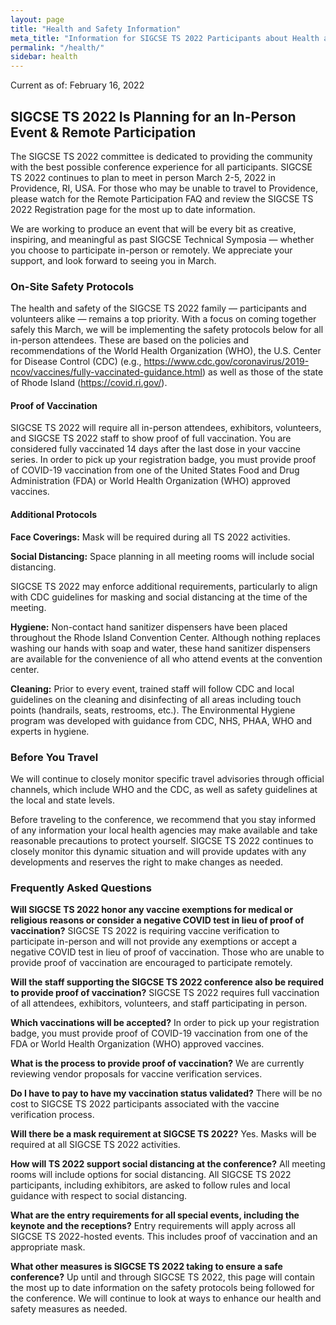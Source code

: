 ```yaml
---
layout: page
title: "Health and Safety Information"
meta_title: "Information for SIGCSE TS 2022 Participants about Health and Safety"
permalink: "/health/"
sidebar: health
---
```


Current as of: February 16, 2022

## SIGCSE TS 2022 Is Planning for an In-Person Event & Remote Participation

The SIGCSE TS 2022 committee is dedicated to providing the community with the best possible conference experience for all participants. SIGCSE TS 2022 continues to plan to meet in person March 2-5, 2022 in Providence, RI, USA. For those who may be unable to travel to Providence, please watch for the Remote Participation FAQ and review the SIGCSE TS 2022 Registration page for the most up to date information.

We are working to produce an event that will be every bit as creative, inspiring, and meaningful as past SIGCSE Technical Symposia — whether you choose to participate in-person or remotely. We appreciate your support, and look forward to seeing you in March.

### On-Site Safety Protocols

The health and safety of the SIGCSE TS 2022 family — participants and volunteers alike — remains a top priority. With a focus on coming together safely this March, we will be implementing the safety protocols below for all in-person attendees. These are based on the policies and recommendations of the World Health Organization (WHO), the U.S. Center for Disease Control (CDC) (e.g., https://www.cdc.gov/coronavirus/2019-ncov/vaccines/fully-vaccinated-guidance.html) as well as those of the state of Rhode Island (https://covid.ri.gov/).

#### Proof of Vaccination

SIGCSE TS 2022 will require all in-person attendees, exhibitors, volunteers, and SIGCSE TS 2022 staff to show proof of full vaccination. You are considered fully vaccinated 14 days after the last dose in your vaccine series. In order to pick up your registration badge, you must provide proof of COVID-19 vaccination from one of the United States Food and Drug Administration (FDA) or World Health Organization (WHO) approved vaccines.  

#### Additional Protocols

__Face Coverings:__ Mask will be required during all TS 2022 activities.

__Social Distancing:__ Space planning in all meeting rooms will include social distancing.

SIGCSE TS 2022 may enforce additional requirements, particularly to align with CDC guidelines for masking and social distancing at the time of the meeting.

__Hygiene:__ Non-contact hand sanitizer dispensers have been placed throughout the Rhode Island Convention Center.  Although nothing replaces washing our hands with soap and water, these hand sanitizer dispensers are available for the convenience of all who attend events at the convention center.

__Cleaning:__ Prior to every event, trained staff will follow CDC and local guidelines on the cleaning and disinfecting of all areas including touch points (handrails, seats, restrooms, etc.). The Environmental Hygiene program was developed with guidance from CDC, NHS, PHAA, WHO and experts in hygiene.

### Before You Travel

We will continue to closely monitor specific travel advisories through official channels, which include WHO and the CDC, as well as safety guidelines at the local and state levels.

Before traveling to the conference, we recommend that you stay informed of any information your local health agencies may make available and take reasonable precautions to protect yourself. SIGCSE TS 2022 continues to closely monitor this dynamic situation and will provide updates with any developments and reserves the right to make changes as needed.

### Frequently Asked Questions
__Will SIGCSE TS 2022 honor any vaccine exemptions for medical or religious reasons or consider a negative COVID test in lieu of proof of vaccination?__
SIGCSE TS 2022 is requiring vaccine verification to participate in-person and will not provide any exemptions or accept a negative COVID test in lieu of proof of vaccination. Those who are unable to provide proof of vaccination are encouraged to participate remotely.

__Will the staff supporting the SIGCSE TS 2022 conference also be required to provide proof of vaccination?__
SIGCSE TS 2022 requires full vaccination of all attendees, exhibitors, volunteers, and staff participating in person.

__Which vaccinations will be accepted?__
In order to pick up your registration badge, you must provide proof of COVID-19 vaccination from one of the FDA or World Health Organization (WHO) approved vaccines.

__What is the process to provide proof of vaccination?__
We are currently reviewing vendor proposals for vaccine verification services.

__Do I have to pay to have my vaccination status validated?__
There will be no cost to SIGCSE TS 2022 participants associated with the vaccine verification process.

__Will there be a mask requirement at SIGCSE TS 2022?__
Yes. Masks will be required at all SIGCSE TS 2022 activities.

__How will TS 2022 support social distancing at the conference?__
All meeting rooms will include options for social distancing. All SIGCSE TS 2022 participants, including exhibitors, are asked to follow rules and local guidance with respect to social distancing.

__What are the entry requirements for all special events, including the keynote and the receptions?__
Entry requirements will apply across all SIGCSE TS 2022-hosted events. This includes proof of vaccination and an appropriate mask.

__What other measures is SIGCSE TS 2022 taking to ensure a safe conference?__
Up until and through SIGCSE TS 2022, this page will contain the most up to date information on the safety protocols being followed for the conference. We will continue to look at ways to enhance our health and safety measures as needed.
